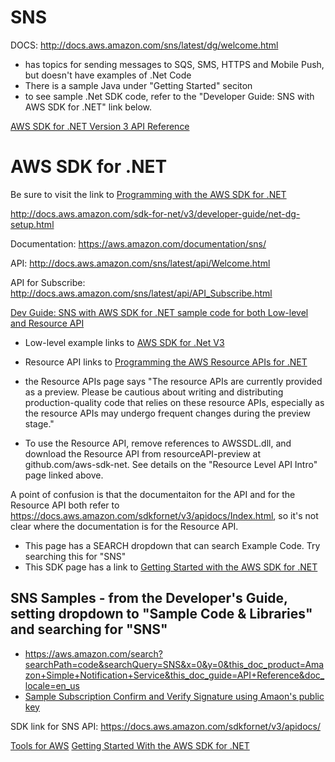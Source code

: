# SNS

DOCS: http://docs.aws.amazon.com/sns/latest/dg/welcome.html
* has topics for sending messages to SQS, SMS, HTTPS and Mobile Push, but doesn't have examples of .Net Code
* There is a sample Java under "Getting Started" seciton
* to see sample .Net SDK code, refer to the "Developer Guide: SNS with AWS SDK for .NET" link below.

[AWS SDK for .NET Version 3 API Reference](http://docs.aws.amazon.com/sdk-for-net/v3/developer-guide/net-dg-programming-techniques.html)

# AWS SDK for .NET

Be sure to visit the link to [Programming with the AWS SDK for .NET](http://docs.aws.amazon.com/sdk-for-net/v3/developer-guide/net-dg-programming-techniques.html)

http://docs.aws.amazon.com/sdk-for-net/v3/developer-guide/net-dg-setup.html




Documentation: https://aws.amazon.com/documentation/sns/

API: http://docs.aws.amazon.com/sns/latest/api/Welcome.html

API for Subscribe: http://docs.aws.amazon.com/sns/latest/api/API_Subscribe.html




[Dev Guide: SNS with AWS SDK for .NET sample code for both Low-level and Resource API](http://docs.aws.amazon.com/sdk-for-net/v2/developer-guide/sns-apis-intro.html)
* Low-level example links to  [AWS SDK for .Net V3](https://docs.aws.amazon.com/sdkfornet/v3/apidocs/)
* Resource API links to [Programming the AWS Resource APIs for .NET](http://docs.aws.amazon.com/sdk-for-net/v2/developer-guide/resource-level-apis-intro.html#resource-level-apis-intro)

* the Resource APIs page says "The resource APIs are currently provided as a preview. Please be cautious about writing and distributing production-quality code that relies on these resource APIs, especially as the resource APIs may undergo frequent changes during the preview stage."
* To use the Resource API, remove references to AWSSDL.dll, and download the Resource API from resourceAPI-preview at github.com/aws-sdk-net.  See details on the "Resource Level API Intro" page linked above.

A point of confusion is that the documentaiton for the API and for the Resource API both refer to https://docs.aws.amazon.com/sdkfornet/v3/apidocs/Index.html, so it's not clear where the documentation is for the Resource API.
* This page has a SEARCH dropdown that can search Example Code.  Try searching this for "SNS"
* This SDK page has a link to [Getting Started with the AWS SDK for .NET](https://aws.amazon.com/developers/getting-started/net/)



## SNS Samples - from the Developer's Guide, setting dropdown to "Sample Code & Libraries" and searching for "SNS"
* https://aws.amazon.com/search?searchPath=code&searchQuery=SNS&x=0&y=0&this_doc_product=Amazon+Simple+Notification+Service&this_doc_guide=API+Reference&doc_locale=en_us
* [Sample Subscription Confirm and Verify Signature using Amaon's public key](https://aws.amazon.com/code/9387800257078150)





SDK link for SNS API: https://docs.aws.amazon.com/sdkfornet/v3/apidocs/


[Tools for AWS](https://aws.amazon.com/tools/)
[Getting Started With the AWS SDK for .NET](https://aws.amazon.com/developers/getting-started/net/)



